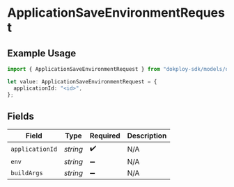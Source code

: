 # ApplicationSaveEnvironmentRequest

## Example Usage

```typescript
import { ApplicationSaveEnvironmentRequest } from "dokploy-sdk/models/operations";

let value: ApplicationSaveEnvironmentRequest = {
  applicationId: "<id>",
};
```

## Fields

| Field              | Type               | Required           | Description        |
| ------------------ | ------------------ | ------------------ | ------------------ |
| `applicationId`    | *string*           | :heavy_check_mark: | N/A                |
| `env`              | *string*           | :heavy_minus_sign: | N/A                |
| `buildArgs`        | *string*           | :heavy_minus_sign: | N/A                |